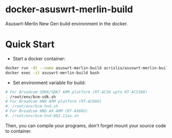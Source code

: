 # docker-asuswrt-merlin-build
Asuswrt-Merlin New Gen build environment in the docker.


# Quick Start
- Start a docker container:
```bash
docker run -dt --name asuswrt-merlin-build acrisliu/asuswrt-merlin-build
docker exec -it asuswrt-merlin-build bash
```

- Set environment variable for build:
```bash
# For Broadcom SDK6/SDK7 ARM platform (RT-AC56 upto RT-AC5300)
. /root/env/bcm-sdk.sh
# For Broadcom HND ARM platform (RT-AC86U)
#. /root/env/bcm-hnd.sh
# For Broadcom HND AX ARM (RT-AX88U)
#. /root/env/bcm-hnd-802.11ax.sh
```

Then, you can compile your programs, don't forget mount your source code to container.
